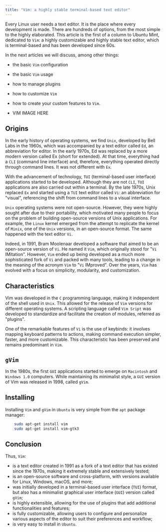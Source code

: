 ```yaml
---
title: "Vim: a highly stable terminal-based text editor" 
---
```


Every Linux user needs a text editor. It is the place where every development is made. There are hundreds of
options, from the most simple to the highly elaborated. This article is the first of a column to Ubuntu Mint,
dedicated to `Vim`: a highly customizable and highly stable text editor, which is terminal-based and has been
developed since 60s.

In the next articles we will discuss, among other things:

* the basic `Vim` configuration
* the basic `Vim` usage
* how to manage plugins
* how to customize `Vim`
* how to create your custom features to `Vim`.

* VIM IMAGE HERE

Origins
------

In the early history of operating systems, we find `Unix`, developed by Bell Labs in the 1960s, which was
accompanied by a text editor called `Ed`, an abbreviation for editor. In the early 1970s, Ed was replaced by a
more modern version called Ex (short for extended). At that time, everything had a `CLI` (command line
interface) and, therefore, everything operated directly through command lines. It was not different with `Ex`.

With the advancement of technology, `TUI` (terminal-based user interface) applications started to be developed.
Although they are not `CLI`, `TUI` applications are also carried out within a terminal. By the late 1970s,
Unix replaced `Ex` and started using a `TUI` text editor called `Vi`: an abbreviation for "visual",
referencing the shift from command lines to a visual interface.

`Unix` operating systems were not open-source. However, they were highly sought after due to their
portability, which motivated many people to focus on the problem of building open-source versions of Unix
applications. For example, the `Linux` kernel emerged from the attempt to replicate the kernel of `Minix`, one
of the `Unix` versions, in an open-source format. The same happened with the text editor `Vi`.

Indeed, in 1991, Bram Moolenaar developed a software that aimed to be an open-source version of `Vi`. He named
it `Vim`, which originally stood for "`Vi` IMitation". However, `Vim` ended up being developed as a much more
sophisticated fork of `Vi` and packed with many tools, leading to a change in the meaning of the acronym `Vim`
to "`Vi` IMproved". Over the years, `Vim` has evolved with a focus on simplicity, modularity, and
customization.

Characteristics
------

Vim was developed in the `C` programming language, making it independent of the shell used in `Unix`. This
allowed for the release of `Vim` versions for different operating systems. A scripting language called `Vim
Sript` was developed to standardize and facilitate the creation of modules, referred as "plugins".

One of the remarkable features of `Vi` is the use of keybinds: it involves mapping keyboard patterns to
actions, making command execution simpler, faster, and more customizable. This characteristic has been
preserved and remains predominant in `Vim`.

`gVim`
--------

In the 1980s, the first `GUI` applications started to emerge on `Macintosh` and `Windows 1.0` computers. While
maintaining its minimalist style, a `GUI` version of Vim was released in 1998, called `gVim`.

Installing
-----------

Installing `Vim` and `gVim` in `Ubuntu` is very simple from the `apt` package manager:

```bash
    sudo apt-get install vim
    sudo apt-get install vim-gtk3
```

Conclusion
--------

Thus, `Vim`:

* is a text editor created in 1991 as a fork of a text editor that has existed since the 1970s, making it
  extremely stable and extensively tested; 
* is an open-source software and cross-platform, with versions available for Linux, Windows, macOS, and more;
* was initially developed in a terminal-based user interface (`TUI`) format, but also has a minimalist
  graphical user interface (`GUI`) version called `gVim`;
* is highly extensible, allowing for the use of plugins that add additional functionalities and features;
* is fully customizable, allowing users to configure and personalize various aspects of the editor to suit
  their preferences and workflow;
* is very easy to install in `Ubuntu`.
